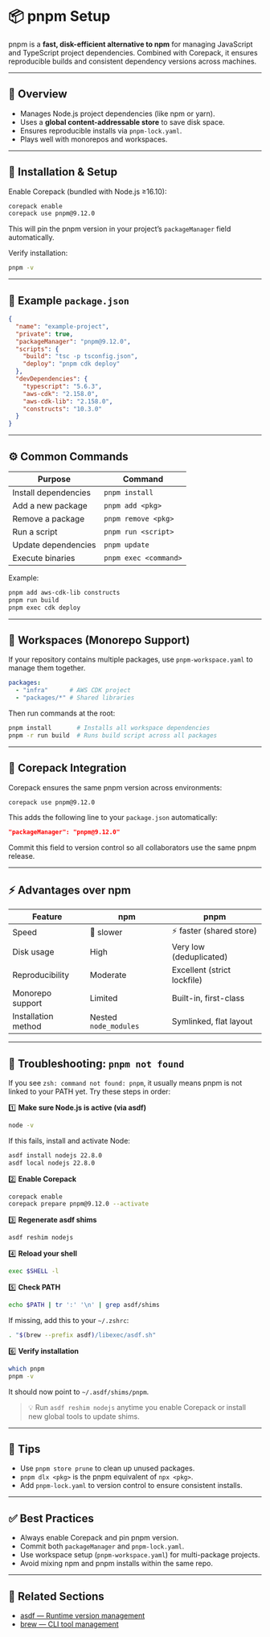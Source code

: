 # 📦 pnpm Setup

pnpm is a **fast, disk-efficient alternative to npm** for managing JavaScript and TypeScript project dependencies. Combined with Corepack, it ensures reproducible builds and consistent dependency versions across machines.

---

## 🧭 Overview

* Manages Node.js project dependencies (like npm or yarn).
* Uses a **global content-addressable store** to save disk space.
* Ensures reproducible installs via `pnpm-lock.yaml`.
* Plays well with monorepos and workspaces.

---

## 🚀 Installation & Setup

Enable Corepack (bundled with Node.js ≥16.10):

```bash
corepack enable
corepack use pnpm@9.12.0
```

This will pin the pnpm version in your project’s `packageManager` field automatically.

Verify installation:

```bash
pnpm -v
```

---

## 📄 Example `package.json`

```json
{
  "name": "example-project",
  "private": true,
  "packageManager": "pnpm@9.12.0",
  "scripts": {
    "build": "tsc -p tsconfig.json",
    "deploy": "pnpm cdk deploy"
  },
  "devDependencies": {
    "typescript": "5.6.3",
    "aws-cdk": "2.158.0",
    "aws-cdk-lib": "2.158.0",
    "constructs": "10.3.0"
  }
}
```

---

## ⚙️ Common Commands

| Purpose              | Command               |
| -------------------- | --------------------- |
| Install dependencies | `pnpm install`        |
| Add a new package    | `pnpm add <pkg>`      |
| Remove a package     | `pnpm remove <pkg>`   |
| Run a script         | `pnpm run <script>`   |
| Update dependencies  | `pnpm update`         |
| Execute binaries     | `pnpm exec <command>` |

Example:

```bash
pnpm add aws-cdk-lib constructs
pnpm run build
pnpm exec cdk deploy
```

---

## 🧱 Workspaces (Monorepo Support)

If your repository contains multiple packages, use `pnpm-workspace.yaml` to manage them together.

```yaml
packages:
  - "infra"      # AWS CDK project
  - "packages/*" # Shared libraries
```

Then run commands at the root:

```bash
pnpm install       # Installs all workspace dependencies
pnpm -r run build  # Runs build script across all packages
```

---

## 🧩 Corepack Integration

Corepack ensures the same pnpm version across environments:

```bash
corepack use pnpm@9.12.0
```

This adds the following line to your `package.json` automatically:

```json
"packageManager": "pnpm@9.12.0"
```

Commit this field to version control so all collaborators use the same pnpm release.

---

## ⚡ Advantages over npm

| Feature             | npm                   | pnpm                        |
| ------------------- | --------------------- | --------------------------- |
| Speed               | 🐢 slower             | ⚡ faster (shared store)     |
| Disk usage          | High                  | Very low (deduplicated)     |
| Reproducibility     | Moderate              | Excellent (strict lockfile) |
| Monorepo support    | Limited               | Built-in, first-class       |
| Installation method | Nested `node_modules` | Symlinked, flat layout      |

---

## 🧰 Troubleshooting: `pnpm not found`

If you see `zsh: command not found: pnpm`, it usually means pnpm is not linked to your PATH yet. Try these steps in order:

1️⃣ **Make sure Node.js is active (via asdf)**

```bash
node -v
```

If this fails, install and activate Node:

```bash
asdf install nodejs 22.8.0
asdf local nodejs 22.8.0
```

2️⃣ **Enable Corepack**

```bash
corepack enable
corepack prepare pnpm@9.12.0 --activate
```

3️⃣ **Regenerate asdf shims**

```bash
asdf reshim nodejs
```

4️⃣ **Reload your shell**

```bash
exec $SHELL -l
```

5️⃣ **Check PATH**

```bash
echo $PATH | tr ':' '\n' | grep asdf/shims
```

If missing, add this to your `~/.zshrc`:

```bash
. "$(brew --prefix asdf)/libexec/asdf.sh"
```

6️⃣ **Verify installation**

```bash
which pnpm
pnpm -v
```

It should now point to `~/.asdf/shims/pnpm`.

> 💡 Run `asdf reshim nodejs` anytime you enable Corepack or install new global tools to update shims.

---

## 🧰 Tips

* Use `pnpm store prune` to clean up unused packages.
* `pnpm dlx <pkg>` is the pnpm equivalent of `npx <pkg>`.
* Add `pnpm-lock.yaml` to version control to ensure consistent installs.

---

## ✅ Best Practices

* Always enable Corepack and pin pnpm version.
* Commit both `packageManager` and `pnpm-lock.yaml`.
* Use workspace setup (`pnpm-workspace.yaml`) for multi-package projects.
* Avoid mixing npm and pnpm installs within the same repo.

---

## 🔗 Related Sections

* [asdf — Runtime version management](../asdf/README.md)
* [brew — CLI tool management](../brew/README.md)
